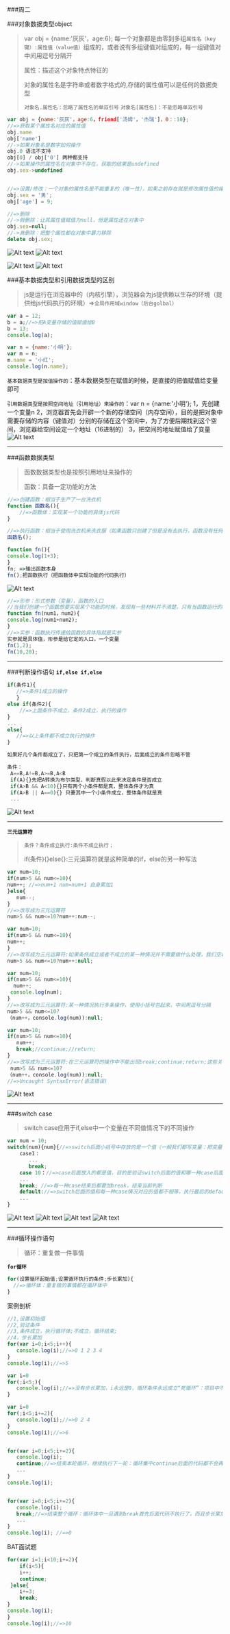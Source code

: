###周二

###对象数据类型object
> var obj = {name:'灰灰'，age:6};
> 每一个对象都是由零到多组`属性名（key键）:属性值（value值）`组成的，或者说有多组键值对组成的，每一组键值对中间用逗号分隔开
> 
> 属性：描述这个对象特点特征的
> 
> 对象的属性名是字符串或者数字格式的,存储的属性值可以是任何的数据类型
> 
> `对象名.属性名：忽略了属性名的单双引号`
> `对象名[属性名]：不能忽略单双引号`

```javascript
var obj = {name:'灰灰'，age:6，friend['汤姆'，'杰瑞']，0：:10};
//=>获取某个属性名对应的属性值
obj.name
obj['name']
//->如果对象名是数字如何操作
obj.0 语法不支持
obj[0] / obj['0'] 两种都支持
//->如果操作的属性名在对象中不存在，获取的结果是undefined
obj.sex->undefined


//=>设置/修改：一个对象的属性名是不能重复的（唯一性），如果之前存在就是修改属性值的操作，反之不存在就是新设置属性的操作
obj.sex = '男';
obj['age'] = 9;

//=>删除
//->假删除：让其属性值赋值为null，但是属性还在对象中
obj.sex=null;
//->真删除：把整个属性都在对象中暴力移除
delete obj.sex;
```
![Alt text](./1539660507720.png)
![Alt text](./1539660664473.png)


![Alt text](./1539660271525.png)
![Alt text](./1539660353735.png)


###基本数据类型和引用数据类型的区别
> js是运行在浏览器中的（内核引擎），浏览器会为js提供赖以生存的环境（提供给js代码执行的环境）=>`全局作用域window（后台golbal）`

```javascript
var a = 12;
b = a;//=>把A变量存储的值赋值给B
b = 13;
console.log(a);

var n = {name:'小明'};
var m = n;
m.name = '小红';
console.log(n.name);

```
`基本数据类型是按值操作的`：基本数据类型在赋值的时候，是直接的把值赋值给变量即可

`引用数据类型是按照空间地址（引用地址）来操作的`：var n = {name:'小明'};
1，先创建一个变量n
2，浏览器首先会开辟一个新的存储空间（内存空间），目的是把对象中需要存储的内容（键值对）分别的存储在这个空间中，为了方便后期找到这个空间，浏览器给空间设定一个地址（16进制的）
3，把空间的地址赋值给了变量
![Alt text](./1539670686536.png)

------
###函数数据类型
> 函数数据类型也是按照引用地址来操作的
> 
> 函数：具备一定功能的方法

```javascript
//=>创建函数：相当于生产了一台洗衣机
function 函数名(){
    //=>函数体：实现某一个功能的具体js代码
}

//=>执行函数：相当于使用洗衣机来洗衣服（如果函数只创建了但是没有去执行，函数没有任何意义）
函数名();
```

```javascript
function fn(){
console.log(1+3);
}
fn; =>输出函数本身
fn();把函数执行（把函数体中实现功能的代码执行）
```
![Alt text](./1539675675477.png)


```javascript
//=>形参：形式参数（变量），函数的入口
//当我们创建一个函数想要实现某个功能的时候，发现有一些材料并不清楚，只有当函数运行的时候，别人传递给我我才知道，此时我们就需要设定入口，让用户执行的时候通过入口把值给我们
function fn(num1，num2){
console.log(num1+num2);
}
//=>实参：函数执行传递给函数的具体指就是实参
实参就是具体值，形参是给它定的入口，一个变量
fn(1,2);
fn(10,20);
```

------
###判断操作语句
**`if,else if,else`**
```javascript
if(条件1){
   //=>条件1成立的操作
   }
else if(条件2){
    //=>上面条件不成立，条件2成立，执行的操作
} 
...
else{
   //=>以上条件都不成立执行的操作
}  

如果好几个条件都成立了，只把第一个成立的条件执行，后面成立的条件忽略不管

条件：
 A==B,A!=B,A>=B,A<B
 if(A){}先把A转换为布尔类型，判断真假以此来决定条件是否成立
 if(A>B && A<10){}只有两个小条件都是真，整体条件才为真
 if(A>B || A==0){} 只要其中一个小条件成立，整体条件就是真
 ...
```
![Alt text](./1539678281960.png)

------
**`三元运算符`**
> `条件？条件成立执行:条件不成立执行；`
> 
> if(条件){}else{}:三元运算符就是这种简单的if，else的另一种写法

```javascript
var num=10;
if(num>5 && num<=10){
num++; //=>num+1 num=num+1 自身累加1
}else{
   num--;
}
//=>改写成为三元运算符
num>5 && num<=10?num++:num--;
```


```javascript
var num=10;
if(num>5 && num<=10){
num++; 
}
//=>改写成为三元运算符:如果条件成立或者不成立的某一种情况并不需要做什么处理，我们空着语法不符合，我们使用null，undefined,void 0(就是undefined) 占位即可
num>5 && num<=10?num++:null;
```

```javascript
var num=10;
if(num>5 && num<=10){
  num++; 
 console.log(num);
}
//=>改写成为三元运算符:某一种情况执行多条操作，使用小括号包起来，中间用逗号分隔
num>5 && num<=10?
（num++，console.log(num)):null;
```

```javascript
var num=10;
if(num>5 && num<=10){
   num++; 
   break;//continue;//return;
}
//=>改写成为三元运算符:在三元运算符的操作中不能出现break;continue;return;这些关键词，我们无法用三元运算符代替if，else
 num>5 && num<=10?
（num++，console.log(num)):null;
//=>Uncaught SyntaxError(语法错误)
```
![Alt text](./1539681126067.png)

------
###switch case
> switch case应用于if,else中一个变量在不同值情况下的不同操作
```javascript
var num = 10;
switch(num){num}{//=>switch后面小括号中存放的是一个值（一般我们都写变量：把变量存储的值拿来用，有时候也可能是一个计算）
    case1：
       ...
       break;
    case 10：//=>case后面放入的都是值，目的是验证switch后面的值和哪一种case后面的值相等，相等的进行对应处理
    ...
    break; //=>每一种case结束后都要加break，结束当前判断
    default://=>switch后面的值和每一种case情况对应的值都不相等，执行最后的default,类似于else
    ...
}
```
![Alt text](./1539682698533.png)
![Alt text](./1539683189446.png)
![Alt text](./1539683709541.png)
![Alt text](./1539683866930.png)

------
###循环操作语句
> 循环：重复做一件事情

**`for循环`**
```javascript
for(设置循环起始值;设置循环执行的条件;步长累加){
  //=>循环体：重复做的事情都在循环体中
}
```
案例剖析
```javascript
//1,设置初始值
//2,验证条件
//3,条件成立，执行循环体;不成立，循环结束;
//4，步长累加
for(var i=0;i<5;i++){
   console.log(i);//=>0 1 2 3 4
}
console.log(i);//=>5
```

```javascript
var i=0
for(;i<5;){
   console.log(i);//=>没有步长累加，i永远是0，循环条件永远成立“死循环”：项目中不能出现死循环，一旦出现，循环下面的事情都做不了。
}
```

```javascript
var i=0
for(;i<5;i+=2){
   console.log(i);//=>0 2 4
}
console.log(i);//=>6
```

```javascript

for(var i=0;i<5;i+=2){
   console.log(i);
   continue;//=>结束本轮循环，继续执行下一轮：循环集中continue后面的代码都不会再执行，它会直接去执行步长，然后进行到下一轮
   ...
}
console.log(i);         
```

```javascript

for(var i=0;i<5;i+=2){
   console.log(i);
   break;//=>结束整个循环：循环体中一旦遇到break首先后面代码不执行了，而且步长累加也不执行了，循环都结束了
   ...
}
console.log(i); //=>0        
```

BAT面试题
``` javascript
for(var i=1;i<10;i+=2){
    if(i<5){
    i++;
    continue;
 }else{
    i+=3;
    break;
}
console.log(i);
}
console.log(i);//=>10
```